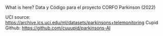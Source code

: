 What is here?
Data y Código para el proyecto CORFO Parkinson (2022)

UCI source: https://archive.ics.uci.edu/ml/datasets/parkinsons+telemonitoring
Cupid Github: https://github.com/cuuupid/parkinsons-AI
